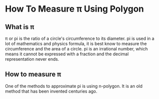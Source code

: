 <h1>How To Measure π Using Polygon</h1>
<h2>What is π</h2>
<p>π or pi is the ratio of a circle's circumference to its diameter. pi is used in a lot of mathematics and physics formula, it is best know to measure the circumference and the area of a circle. pi is an irrational number, which means it cannot be expressed with a fraction and the decimal representation never ends.</p>

<h2>How to measure π</h2>
One of the methods to approximate pi is using n-polygon. It is an old method that has been invented centuries ago.
